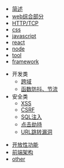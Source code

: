 * [简述](README.md)
* [web综合部分](web.md)
* [HTTP/TCP](http.md)
* [css](css.md)
* [javascript](javascript.md)
* [react](react.md)
* [node](node.md)
* [tool](tool.md)
* [framework](framework.md)
- 开发类
  - [跨域](./开发类/跨域.md)
  - [函数防抖、节流](./开发类/函数防抖节流.md)
- 安全类
  - [XSS](./安全类/XSS.md)
  - [CSRF](./安全类/CSRF.md)
  - [SQL注入](./安全类/SQL注入.md)
  - [点击劫持](./安全类/点击劫持.md)
  - [URL跳转漏洞](./安全类/URL跳转漏洞.md)
* [开放性功能](开放性功能.md)
* [前端架构](前端架构.md)
* [other](other.md)